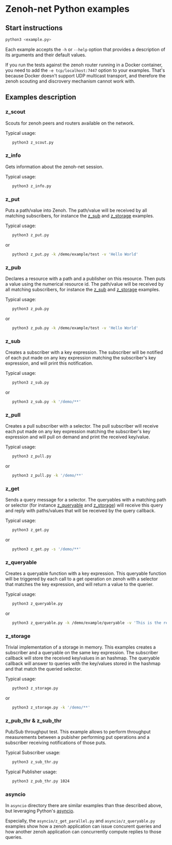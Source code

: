 # Zenoh-net Python examples

## Start instructions

   ```bash
   python3 <example.py>
   ```

   Each example accepts the `-h` or `--help` option that provides a description of its arguments and their default values.

   If you run the tests against the zenoh router running in a Docker container, you need to add the
   `-e tcp/localhost:7447` option to your examples. That's because Docker doesn't support UDP multicast
   transport, and therefore the zenoh scouting and discrovery mechanism cannot work with.

## Examples description

### z_scout

   Scouts for zenoh peers and routers available on the network.

   Typical usage:
   ```bash
      python3 z_scout.py
   ```

### z_info

   Gets information about the zenoh-net session.

   Typical usage:
   ```bash
      python3 z_info.py
   ```


### z_put

   Puts a path/value into Zenoh.
   The path/value will be received by all matching subscribers, for instance the [z_sub](#z_sub)
   and [z_storage](#z_storage) examples.

   Typical usage:
   ```bash
      python3 z_put.py
   ```
   or
   ```bash
      python3 z_put.py -k /demo/example/test -v 'Hello World'
   ```

### z_pub

   Declares a resource with a path and a publisher on this resource. Then puts a value using the numerical resource id.
   The path/value will be received by all matching subscribers, for instance the [z_sub](#z_sub)
   and [z_storage](#z_storage) examples.

   Typical usage:
   ```bash
      python3 z_pub.py
   ```
   or
   ```bash
      python3 z_pub.py -k /demo/example/test -v 'Hello World'
   ```

### z_sub

   Creates a subscriber with a key expression.
   The subscriber will be notified of each put made on any key expression matching
   the subscriber's key expression, and will print this notification.

   Typical usage:
   ```bash
      python3 z_sub.py
   ```
   or
   ```bash
      python3 z_sub.py -k '/demo/**'
   ```

### z_pull

   Creates a pull subscriber with a selector.
   The pull subscriber will receive each put made on any key expression matching
   the subscriber's key expression and will pull on demand and print the received
   key/value.

   Typical usage:
   ```bash
      python3 z_pull.py
   ```
   or
   ```bash
      python3 z_pull.py -k '/demo/**'
   ```

### z_get

   Sends a query message for a selector.
   The queryables with a matching path or selector (for instance [z_queryable](#z_queryable) and [z_storage](#z_storage))
   will receive this query and reply with paths/values that will be received by the query callback.

   Typical usage:
   ```bash
      python3 z_get.py
   ```
   or
   ```bash
      python3 z_get.py -s '/demo/**'
   ```

### z_queryable

   Creates a queryable function with a key expression.
   This queryable function will be triggered by each call to a get operation on zenoh
   with a selector that matches the key expression, and will return a value to the querier.

   Typical usage:
   ```bash
      python3 z_queryable.py
   ```
   or
   ```bash
      python3 z_queryable.py -k /demo/example/queryable -v 'This is the result'
   ```

### z_storage

   Trivial implementation of a storage in memory.
   This examples creates a subscriber and a queryable on the same key expression.
   The subscriber callback will store the received key/values in an hashmap.
   The queryable callback will answer to queries with the key/values stored in the hashmap
   and that match the queried selector.

   Typical usage:
   ```bash
      python3 z_storage.py
   ```
   or
   ```bash
      python3 z_storage.py -k '/demo/**'
   ```

### z_pub_thr & z_sub_thr

   Pub/Sub throughput test.
   This example allows to perform throughput measurements between a pubisher performing
   put operations and a subscriber receiving notifications of those puts.

   Typical Subscriber usage:
   ```bash
      python3 z_sub_thr.py
   ```

   Typical Publisher usage:
   ```bash
      python3 z_pub_thr.py 1024
   ```

### asyncio

In `asyncio` directory there are similar examples than thse described above, but leveraging Python's [asyncio](https://docs.python.org/fr/3/library/asyncio.html).

Especially, the `asyncio/z_get_parallel.py` and `asyncio/z_queryable.py` examples show how a zenoh application can issue concurent queries and how another zenoh application can concurrently compute replies to those queries.